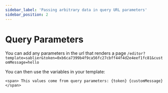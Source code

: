 ```yaml
---
sidebar_label: 'Passing arbitrary data in query URL parameters'
sidebar_position: 2
---
```


# Query Parameters

You can add any parameters in the url that renders a page `/editor?template=sablier&token=0xb6ca7399b4f9ca56fc27cbff44f4d2e4eef1fc81&customMessage=hello`

You can then use the variables in your template:

```
<span> This values come from query parameters: {token} {customMessage} </span>
```
